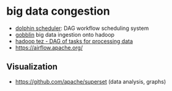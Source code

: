 # big data congestion

* [dolphin scheduler](https://github.com/apache/incubator-dolphinscheduler): DAG workflow scheduling system
* [gobblin](https://github.com/apache/incubator-gobblin) big data ingestion onto hadoop
* [hadoop tez - DAG of tasks for processing data](https://tez.apache.org/)
* https://airflow.apache.org/

## Visualization

* https://github.com/apache/superset (data analysis, graphs)
